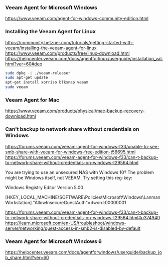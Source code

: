 ### Veeam Agent for Microsoft Windows
https://www.veeam.com/agent-for-windows-community-edition.html

### Installing the Veeam Agent for Linux
https://community.hetzner.com/tutorials/getting-started-with-veeam/installing-the-veeam-agent-for-linux
https://www.veeam.com/products/free/linux-download.html
https://helpcenter.veeam.com/docs/agentforlinux/userguide/installation_val.html?ver=60#dep

```bash
sudo dpkg -i ./veeam-release*
sudo apt-get update
apt-get install xorriso blksnap veeam
sudo veeam
```

### Veeam Agent for Mac
https://www.veeam.com/products/physical/mac-backup-recovery-download.html

### Can't backup to network share without credentials on Windows
https://forums.veeam.com/veeam-agent-for-windows-f33/unable-to-see-smb-share-with-veeam-for-windows-free-edition-t56695.html
https://forums.veeam.com/veeam-agent-for-windows-f33/can-t-backup-to-network-share-without-credentials-on-windows-t29564.html

You are trying to use an unsecured NAS with Windows 10? The problem might be Windows itself, not VEEAM.
Try setting this reg-key:

Windows Registry Editor Version 5.00

[HKEY_LOCAL_MACHINE\SOFTWARE\Policies\Microsoft\Windows\LanmanWorkstation]
"AllowInsecureGuestAuth"=dword:00000001

https://forums.veeam.com/veeam-agent-for-windows-f33/can-t-backup-to-network-share-without-credentials-on-windows-t29564.html#p374940
https://learn.microsoft.com/en-US/troubleshoot/windows-server/networking/guest-access-in-smb2-is-disabled-by-default

### Veeam Agent for Microsoft Windows 6
https://helpcenter.veeam.com/docs/agentforwindows/userguide/backup_job_share.html?ver=60

